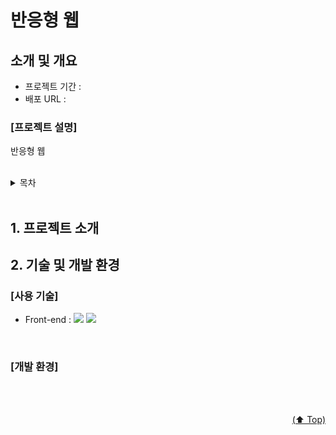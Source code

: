 # <span id="top">반응형 웹</span>

## 소개 및 개요

- 프로젝트 기간 : 
- 배포 URL :


### [프로젝트 설명]
반응형 웹

<br/>

<details>
<summary>목차</summary>
<div markdown="1">

1. [프로젝트 소개](#teamintro)
2. [기술 및 개발 환경](#stack)
  
</div>
</details>
<br/>

## <span id="teamintro">1. 프로젝트 소개</span>

## <span id="stack">2. 기술 및 개발 환경</span>
### [사용 기술]
- Front-end : <img src="https://img.shields.io/badge/React-61DAFB?style=flat-square&logo=React&logoColor=black"> <img src="https://img.shields.io/badge/Styled Components-DB7093?style=flat-square&logo=Styled-Components&logoColor=white">

<br/>

### [개발 환경]

<br/>

<br/>
<p align="right"><a href="#top">(⬆️ Top)</a></p>
